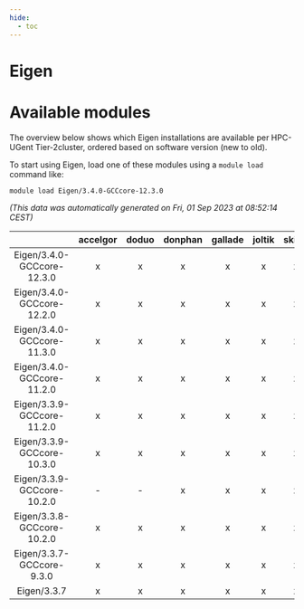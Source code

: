 ```yaml
---
hide:
  - toc
---
```


Eigen
=====

# Available modules


The overview below shows which Eigen installations are available per HPC-UGent Tier-2cluster, ordered based on software version (new to old).

To start using Eigen, load one of these modules using a `module load` command like:

```shell
module load Eigen/3.4.0-GCCcore-12.3.0
```

*(This data was automatically generated on Fri, 01 Sep 2023 at 08:52:14 CEST)*  

| |accelgor|doduo|donphan|gallade|joltik|skitty|swalot|victini|
| :---: | :---: | :---: | :---: | :---: | :---: | :---: | :---: | :---: |
|Eigen/3.4.0-GCCcore-12.3.0|x|x|x|x|x|x|x|x|
|Eigen/3.4.0-GCCcore-12.2.0|x|x|x|x|x|x|x|x|
|Eigen/3.4.0-GCCcore-11.3.0|x|x|x|x|x|x|x|x|
|Eigen/3.4.0-GCCcore-11.2.0|x|x|x|x|x|x|x|x|
|Eigen/3.3.9-GCCcore-11.2.0|x|x|x|x|x|x|x|x|
|Eigen/3.3.9-GCCcore-10.3.0|x|x|x|x|x|x|x|x|
|Eigen/3.3.9-GCCcore-10.2.0|-|-|x|x|x|x|-|x|
|Eigen/3.3.8-GCCcore-10.2.0|x|x|x|x|x|x|x|x|
|Eigen/3.3.7-GCCcore-9.3.0|x|x|x|x|x|x|x|x|
|Eigen/3.3.7|x|x|x|x|x|x|x|x|
